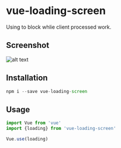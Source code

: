 # vue-loading-screen
Using to block whlie client processed work.

## Screenshot
![alt text](http://url/to/img.png)

## Installation
```js
npm i --save vue-loading-screen
```

## Usage
```js
import Vue from 'vue'
import {loading} from 'vue-loading-screen'

Vue.use(loading)
```
